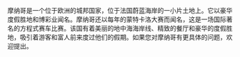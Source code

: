 摩纳哥是一个位于欧洲的城邦国家，位于法国蔚蓝海岸的一小片土地上。它以豪华度假胜地和博彩业闻名。摩纳哥还以每年的蒙特卡洛大赛而闻名，这是一场国际著名的方程式赛车比赛。该国有着美丽的地中海海岸线、精致的餐厅和豪华的度假胜地，吸引着游客和富人前来度过他们的假期。如果您对摩纳哥有更具体的问题，欢迎提出。
